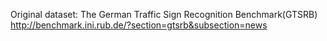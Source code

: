 Original dataset: The German Traffic Sign Recognition Benchmark(GTSRB) http://benchmark.ini.rub.de/?section=gtsrb&subsection=news
